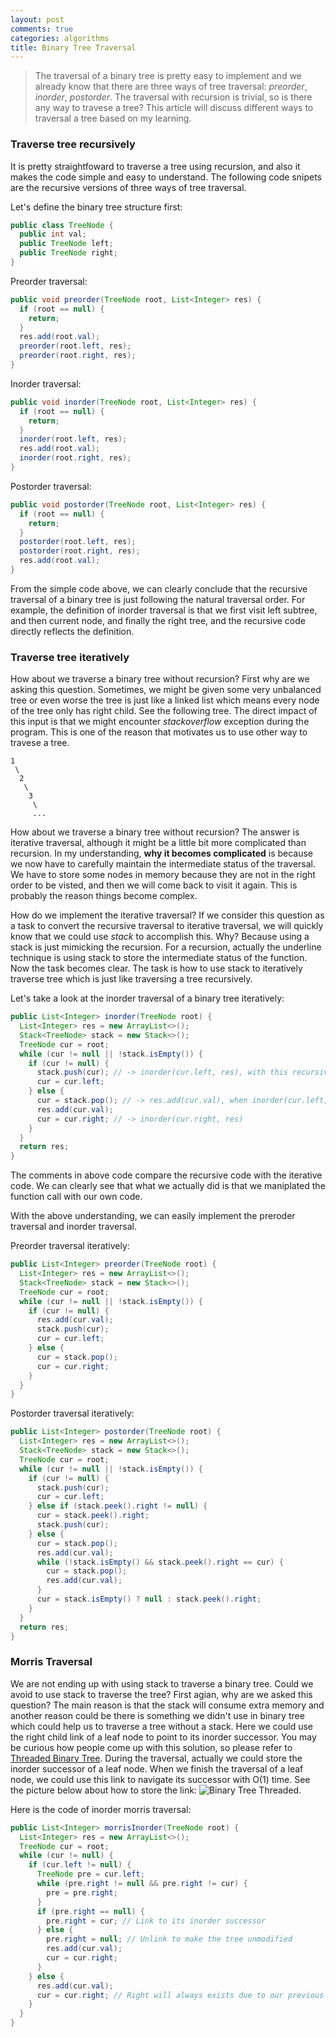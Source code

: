 ```yaml
---
layout: post
comments: true
categories: algorithms
title: Binary Tree Traversal
---
```

> The traversal of a binary tree is pretty easy to implement and we already know that there are three ways of tree traversal:
> *preorder*, *inorder*, *postorder*. The traversal with recursion is trivial, so is there any way to travese a tree? This
> article will discuss different ways to traversal a tree based on my learning.

### Traverse tree recursively
It is pretty straightfoward to traverse a tree using recursion, and also it makes the code simple and easy to understand. The
following code snipets are the recursive versions of three ways of tree traversal.

Let's define the binary tree structure first:

```java
public class TreeNode {
  public int val;
  public TreeNode left;
  public TreeNode right;
}
```

Preorder traversal:

```java
public void preorder(TreeNode root, List<Integer> res) {
  if (root == null) {
    return;
  }
  res.add(root.val);
  preorder(root.left, res);
  preorder(root.right, res);
}
```

Inorder traversal:

```java
public void inorder(TreeNode root, List<Integer> res) {
  if (root == null) {
    return;
  }
  inorder(root.left, res);
  res.add(root.val);
  inorder(root.right, res);
}
```

Postorder traversal:

```java
public void postorder(TreeNode root, List<Integer> res) {
  if (root == null) {
    return;
  }
  postorder(root.left, res);
  postorder(root.right, res);
  res.add(root.val);
}
```

From the simple code above, we can clearly conclude that the recursive traversal of a binary tree is just following the natural
traversal order. For example, the definition of inorder traversal is that we first visit left subtree, and then current node, and
finally the right tree, and the recursive code directly reflects the definition.

### Traverse tree iteratively
How about we traverse a binary tree without recursion? First why are we asking this question. Sometimes, we might be given some very
unbalanced tree or even worse the tree is just like a linked list which means every node of the tree only has right child. See the
following tree. The direct impact of this input is that we might encounter _stackoverflow_ exception during the program. This is one
of the reason that motivates us to use other way to travese a tree.

```
1
 \
  2
   \
    3
     \
     ...
```

How about we traverse a binary tree without recursion? The answer is iterative traversal, although it might be a little bit more 
complicated than recursion. In my understanding, __why it becomes complicated__ is because we now have to carefully maintain the intermediate
status of the traversal. We have to store some nodes in memory because they are not in the right order to be visted, and then we will
come back to visit it again. This is probably the reason things become complex.

How do we implement the iterative traversal? If we consider this question as a task to convert the recursive traversal to iterative
traversal, we will quickly know that we could use _stack_ to accomplish this. Why? Because using a stack is just mimicking the 
recursion. For a recursion, actually the underline technique is using stack to store the intermediate status of the function. Now 
the task becomes clear. The task is how to use stack to iteratively traverse tree which is just like traversing a tree recursively.

Let's take a look at the inorder traversal of a binary tree iteratively:

```java
public List<Integer> inorder(TreeNode root) {
  List<Integer> res = new ArrayList<>();
  Stack<TreeNode> stack = new Stack<>();
  TreeNode cur = root;
  while (cur != null || !stack.isEmpty()) {
    if (cur != null) {
      stack.push(cur); // -> inorder(cur.left, res), with this recursive function call, the cur will be stored in function stack
      cur = cur.left;
    } else {
      cur = stack.pop(); // -> res.add(cur.val), when inorder(cur.left, res) completes, the cur node will be popped from function stack
      res.add(cur.val);
      cur = cur.right; // -> inorder(cur.right, res)
    }
  }
  return res;
}
```

The comments in above code compare the recursive code with the iterative code. We can clearly see that what we actually did is that we maniplated the function call with our own code.

With the above understanding, we can easily implement the preroder traversal and inorder traversal.

Preorder traversal iteratively:

```java
public List<Integer> preorder(TreeNode root) {
  List<Integer> res = new ArrayList<>();
  Stack<TreeNode> stack = new Stack<>();
  TreeNode cur = root;
  while (cur != null || !stack.isEmpty()) {
    if (cur != null) {
      res.add(cur.val);
      stack.push(cur);
      cur = cur.left;
    } else {
      cur = stack.pop();
      cur = cur.right;
    }
  }
}
```

Postorder traversal iteratively:

```java
public List<Integer> postorder(TreeNode root) {
  List<Integer> res = new ArrayList<>();
  Stack<TreeNode> stack = new Stack<>();
  TreeNode cur = root;
  while (cur != null || !stack.isEmpty()) {
    if (cur != null) {
      stack.push(cur);
      cur = cur.left;
    } else if (stack.peek().right != null) {
      cur = stack.peek().right;
      stack.push(cur);
    } else {
      cur = stack.pop();
      res.add(cur.val);
      while (!stack.isEmpty() && stack.peek().right == cur) {
        cur = stack.pop();
        res.add(cur.val);
      }
      cur = stack.isEmpty() ? null : stack.peek().right;
    }
  }
  return res;
}
```    

### Morris Traversal 
We are not ending up with using stack to traverse a binary tree. Could we avoid to use stack to traverse the tree? First agian, why are we asked this question? The main reason is that the stack will consume extra memory and another reason could be there is something we didn't use in binary tree which could help us to traverse a tree without a stack. Here we could use the right child link of a leaf node to point to its inorder successor. You may be curious how people come up with this solution, so please refer to [Threaded Binary Tree](https://en.wikipedia.org/wiki/Threaded_binary_tree). 
During the traversal, actually we could store the inorder successor of a leaf node. When we finish the traversal of a leaf node, we could use this link to navigate its successor with O(1) time. See the picture below about how to store the link: ![Binary Tree Threaded](https://upload.wikimedia.org/wikipedia/commons/8/8b/Threaded_Binary_Tree.png).

Here is the code of inorder morris traversal:

```java
public List<Integer> morrisInorder(TreeNode root) {
  List<Integer> res = new ArrayList<>();
  TreeNode cur = root;
  while (cur != null) {
    if (cur.left != null) {
      TreeNode pre = cur.left;
      while (pre.right != null && pre.right != cur) {
        pre = pre.right;
      }
      if (pre.right == null) {
        pre.right = cur; // Link to its inorder successor
      } else {
        pre.right = null; // Unlink to make the tree unmodified
        res.add(cur.val);
        cur = cur.right;
      }
    } else {
      res.add(cur.val);
      cur = cur.right; // Right will always exists due to our previous linking
    }
  }
}
```

    








